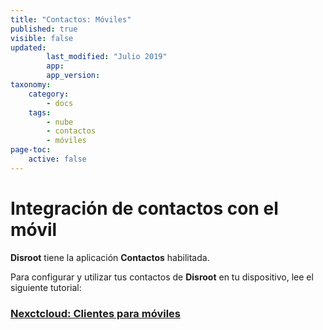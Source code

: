 ```yaml
---
title: "Contactos: Móviles"
published: true
visible: false
updated:
        last_modified: "Julio 2019"
        app:
        app_version:
taxonomy:
    category:
        - docs
    tags:
        - nube
        - contactos
        - móviles
page-toc:
    active: false
---
```


# Integración de contactos con el móvil

**Disroot** tiene la aplicación **Contactos** habilitada.

Para configurar y utilizar tus contactos de **Disroot** en tu dispositivo, lee el siguiente tutorial:

### [Nexctcloud: Clientes para móviles](tutorials/cloud/clients/mobile)
